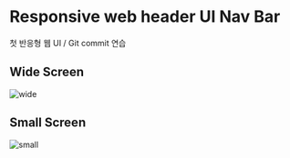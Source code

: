 # Responsive web header UI Nav Bar

첫 반응형 웹 UI / Git commit 연습

## Wide Screen

![wide](https://github.com/dream-ellie/responsive-nav-bar/blob/master/demo/wide.png)

## Small Screen

![small](https://github.com/dream-ellie/responsive-nav-bar/blob/master/demo/small.png)

